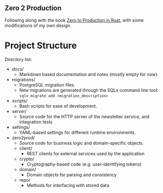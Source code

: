 Zero 2 Production
---

Following along with the book [Zero to Production in Rust](https://www.zero2prod.com/), with some modifications of my own design.

# Project Structure

Directory list:
 - docs/
 	- Markdown based documentation and notes (mostly empty for now).
 - migrations/
 	- PostgreSQL migration files.
 	- New migrations are generated through the SQLx command line tool: `sqlx migrate add <migration_description>`
 - scripts/
 	- Bash scripts for ease of development.
 - server/
 	- Source code for the HTTP server of the newsletter service, and integration tests
 - settings/
 	- YAML-based settings for different runtime environments.
 - zero2prod/
 	- Source code for business logic and domain-specific objects.
 	- client/
 		- REST clients for external services used by the application
 	- crypto/
 		- Cryptography-based code (e.g. user-identifying tokens)
 	- domain/
 		- Domain objects for parsing and consistency
 	- repo/
 		- Methods for interfacing with stored data
